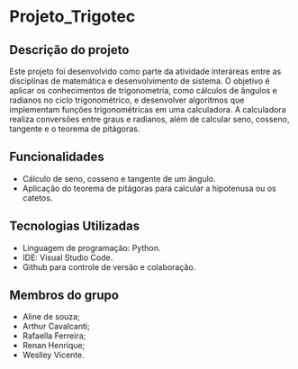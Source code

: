 # Projeto_Trigotec

## Descrição do projeto
 Este projeto foi desenvolvido como parte da atividade interáreas entre as disciplinas de matemática e desenvolvimento de sistema. O objetivo é aplicar os conhecimentos de trigonometria, como cálculos de ângulos e radianos no ciclo trigonométrico, e desenvolver algoritmos que implementam funções trigonométricas em uma calculadora. A calculadora realiza conversões entre graus e radianos, além de calcular seno, cosseno, tangente e o teorema de pitágoras.
 
 ## Funcionalidades
- Cálculo de seno, cosseno e tangente de um ângulo.
- Aplicação do teorema de pitágoras para calcular a hipotenusa ou os catetos.

## Tecnologias Utilizadas
- Linguagem de programação: Python.
- IDE: Visual Studio Code.
- Github para controle de versão e colaboração.

## Membros do grupo
- Aline de souza;
- Arthur Cavalcanti;
- Rafaella Ferreira;
- Renan Henrique;
- Weslley Vicente.

